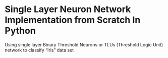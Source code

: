 # Single Layer Neuron Network Implementation from Scratch In Python
 Using single layer Binary Threshold Neurons or TLUs (Threshold Logic Unit)  network to classify “Iris” data set

